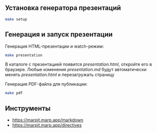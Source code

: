 ## Установка генератора презентаций

```sh
make setup
```

## Генерация и запуск презентации

Генерация HTML-презентации и watch-режим:

```sh
make presentation
```

В каталоге с презентацией появится *presentation.html*, откройте его в браузере. Любые изменения *presentation.md* будут автоматически менять *presentation.html* и перезагружать страницу


Генерация PDF-файла для публикации:

```sh
make pdf
```

## Инструменты

* https://marpit.marp.app/markdown
* https://marpit.marp.app/directives
